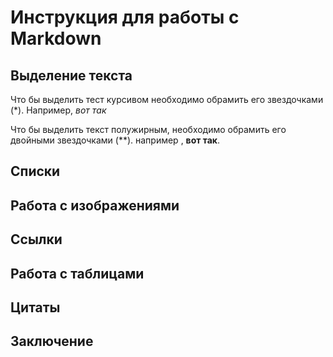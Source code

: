 # Инструкция для работы с Markdown

## Выделение текста
Что бы выделить тест курсивом необходимо обрамить его звездочками (*). Например, *вот так*

Что бы выделить текст полужирным, необходимо обрамить его двойными звездочками (**). например , **вот так**.
## Списки

## Работа с изображениями

## Ссылки

## Работа с таблицами

## Цитаты

## Заключение